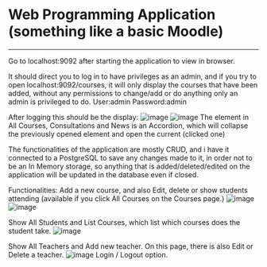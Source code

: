 # Web Programming Application (something like a basic Moodle)
-------------------------------------------------------------
Go to localhost:9092 after starting the application to view in browser.

It should direct you to log in to have privileges as an admin, and if you try to open localhost:9092/courses, it will only display the courses that have been added,
without any permissions to change/add or do anything only an admin is privileged to do.
User:admin
Password:admin

After logging this should be the display:
![image](https://github.com/bundoski/WebProgrammingApp/assets/93097556/5fcc5909-33bf-4272-a0ef-1685e10e23af)
![image](https://github.com/bundoski/WebProgrammingApp/assets/93097556/1821eacb-ef99-4922-9018-e9499e893f25)
The element in All Courses, Consultations and News is an Accordion, which will collapse the previously opened element and open the current (clicked one)

The functionalities of the application are mostly CRUD, and i have it connected to a PostgreSQL to save any changes made to it, in order not to be an In Memory storage,
so anything that is added/deleted/edited on the application will be updated in the database even if closed.

Functionalities:
Add a new course, and also Edit, delete or show students attending (available if you click All Courses on the Courses page.)
![image](https://github.com/bundoski/WebProgrammingApp/assets/93097556/9e21c5e7-cfac-45e0-b3f8-f813e72f5586)
![image](https://github.com/bundoski/WebProgrammingApp/assets/93097556/e41a531b-4d98-4a55-a732-dcc46e592500)


Show All Students and List Courses, which list which courses does the student take.
![image](https://github.com/bundoski/WebProgrammingApp/assets/93097556/b1fee7d0-7322-4a0d-9d7c-161a44ab987c)

Show All Teachers and Add new teacher. On this page, there is also Edit or Delete a teacher.
![image](https://github.com/bundoski/WebProgrammingApp/assets/93097556/44389c8a-1b84-4a0a-9b0c-c287f5acf150)
Login / Logout option.

